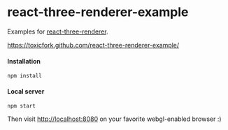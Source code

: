 react-three-renderer-example
============================

Examples for [react-three-renderer](https://github.com/toxicFork/react-three-renderer).

https://toxicfork.github.com/react-three-renderer-example/

#### Installation
``
npm install
``
#### Local server
``
npm start
``

Then visit [http://localhost:8080](http://localhost:8080) on your favorite webgl-enabled browser :)
